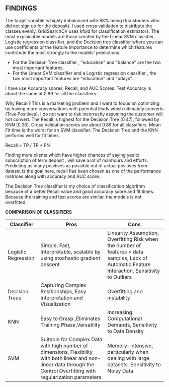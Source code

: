 ## FINDINGS

The target variable is highly imbalanced with 88% being 0(customers who did not sign up for the deposit). I used cross validation to distribute the classes evenly. GridSearchCV uses kfold for classification estimators. The most explainable models are those created by the Linear SVM classifier, Logistic regression classifier, and the Decision tree classifier where you can use coefficients or the feature importance to determine which features contribute the most strongly to the models' predictions. 
- For the Decision Tree classifier , "education" and "balance" are the two most important features. 
- For the Linear SVM classifier and a Logistic regression classifier , the two most important features are "education" and "pdays".

I have use Accuracy scores, Recall, and AUC Scores. Test Accuracy is about the same at 0.89 for all the classifiers

Why Recall? This is a marketing problem and I want to focus on optimizing by having more conversations with potential leads which ultimately converts (True Positives). I do not want to risk incorrectly assuming the customer will not convert. The Recall is highest for the Decision Tree (0.47), followed by KNN (0.26). Cross Validation scores are about 0.89 for all classifiers. Mean Fit time is the worst for an SVM classifier. The Decision Tree and the KNN performs well for fit times. 

Recall = TP / TP + FN

Finding more clients which have higher chances of saying yes to subscription of term deposit , will save a lot of manhours and efforts. Predicting as many positives as possible out of actual positives from dataset is the goal here, recall has been chosen as one of the performance matrices along with accuracy and AUC score.

The Decision Tree classifier is my choice of classification algorithm because of a better Recall value and good accuracy score and fit times. Because the training and test scores are similar, the models is not overfitted. 

<b>COMPARISON OF CLASSIFIERS</b>

|Classifier|Pros|Cons|
|---|---|---|
|Logistic Regression|Simple, Fast, Interpretable, scalable by using stochastic gradient descent|Linearity Assumption, Overfitting Risk when the number of features > data samples, Lack of Automatic Feature Interaction, Sensitivity to Outliers|
|Decision Trees|Capturing Complex Relationships, Easy Interpretation and Visualization|Overfitting and instability|
|KNN|Easy to Grasp ,Eliminates Training Phase,Versatility|Increasing Computational Demands, Sensitivity to Data Density|
|SVM|Suitable for Complex Data with high number of dimensions, Flexibility with both linear and non-linear data through the Control Overfitting with regularization parameters|Memory-intensive, particularly when dealing with large datasets. Sensitivity to Noisy Data|